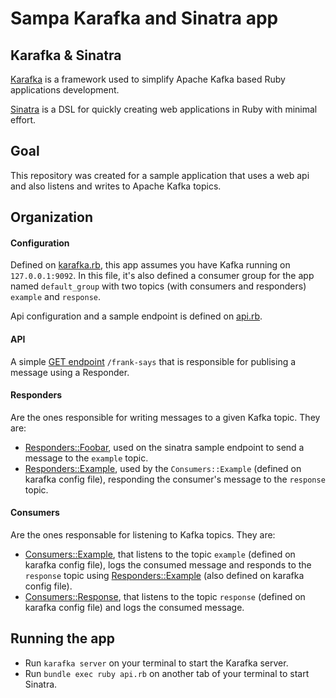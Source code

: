 # Sampa Karafka and Sinatra app

## Karafka & Sinatra
[Karafka](https://github.com/karafka/karafka) is a framework used to simplify Apache Kafka based Ruby applications development.

[Sinatra](https://github.com/sinatra/sinatra) is a DSL for quickly creating web applications in Ruby with minimal effort.

## Goal
This repository was created for a sample application that uses a web api and also listens and writes to Apache Kafka topics.

## Organization
#### Configuration
Defined on [karafka.rb](karafka.rb), this app assumes you have Kafka running on `127.0.0.1:9092`. 
In this file, it's also defined a consumer group for the app named `default_group` with two topics (with consumers and responders) `example` and `response`.

Api configuration and a sample endpoint is defined on [api.rb](api.rb).

#### API
A simple [GET endpoint](api.rb) `/frank-says` that is responsible for publising a message using a Responder.

#### Responders
Are the ones responsible for writing messages to a given Kafka topic. They are:
- [Responders::Foobar](responders/foobar.rb), used on the sinatra sample endpoint to send a message to the `example` topic.
- [Responders::Example](responders/example.rb), used by the `Consumers::Example` (defined on karafka config file), 
responding the consumer's message to the `response` topic.

#### Consumers
Are the ones responsable for listening to Kafka topics. They are:
- [Consumers::Example](consumers/example.rb), that listens to the topic `example` (defined on karafka config file), 
logs the consumed message and responds to the `response` topic using [Responders::Example](responders/example.rb) (also defined on karafka config file).
- [Consumers::Response](consumers/response.rb), that listens to the topic `response` (defined on karafka config file) 
and logs the consumed message.

## Running the app
- Run `karafka server` on your terminal to start the Karafka server.
- Run `bundle exec ruby api.rb` on another tab of your terminal to start Sinatra.
